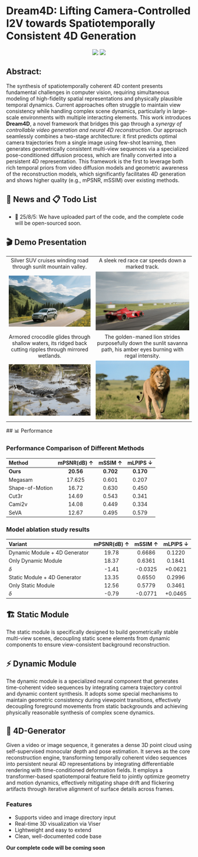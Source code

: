 # Dream4D: Lifting Camera-Controlled I2V towards Spatiotemporally Consistent 4D Generation

<div align="center">
    <a href="https://arxiv.org/abs/2410.15957"><img src="https://img.shields.io/static/v1?label=arXiv&message=2410.15957&color=b21d1a"></a>
    <a href="https://zgctroy.github.io/CamI2V"><img src="https://img.shields.io/static/v1?label=Project&message=Page&color=green"></a>
</div>

## Abstract:

The synthesis of spatiotemporally coherent 4D content presents fundamental challenges in computer vision, requiring simultaneous modeling of high-fidelity spatial representations and physically plausible temporal dynamics. Current approaches often struggle to maintain view consistency while handling complex scene dynamics, particularly in large-scale environments with multiple interacting elements. This work introduces **Dream4D**, a novel framework that bridges this gap through a *synergy of controllable video generation and neural 4D reconstruction*. Our approach seamlessly combines a two-stage architecture: it first predicts optimal camera trajectories from a single image using few-shot learning, then generates geometrically consistent multi-view sequences via a specialized pose-conditioned diffusion process, which are finally converted into a persistent 4D representation. This framework is the first to leverage both rich temporal priors from video diffusion models and geometric awareness of the reconstruction models, which significantly facilitates 4D generation and shows higher quality (e.g., mPSNR, mSSIM) over existing methods.

## 🚀 News and 📋 Todo List

- 🌱 25/8/5: We have uploaded part of the code, and the complete code will be open-sourced soon.

## 🎬 Demo Presentation

<table>
    <tr>
        <td align="center">
            Silver SUV cruises winding road through sunlit mountain valley.
        </td>
        <td align="center">
            A sleek red race car speeds down a marked track.
        </td>
    </tr>
    <tr>
        <td align="center">
            <img src="project Website/static/image/GIF/che1.gif" alt="Animation" class="gif-loop" data-src="project Website/static/image/GIF/che1.gif">
        </td>
        <td align="center">
            <img src="project Website/static/image/GIF/saiche.gif" alt="Animation" class="gif-loop" data-src="project Website/static/image/GIF/saiche.gif">
        </td>
    </tr>
    <tr>
        <td align="center">
            Armored crocodile glides through shallow waters, its ridged back cutting ripples through mirrored wetlands.
        </td>
        <td align="center">
            The golden-maned lion strides purposefully down the sunlit savanna path, his amber eyes burning with regal intensity.
        </td>
    </tr>
    <tr>
        <td align="center">
            <img src="project Website/static/image/GIF/eyu.gif" alt="Animation" class="gif-loop" data-src="project Website/static/image/GIF/eyu.gif">
        </td>
        <td align="center">
            <img src="project Website/static/image/GIF/lion.gif" alt="Animation" class="gif-loop" data-src="project Website/static/image/GIF/lion.gif">
        </td>
    </tr>
</table>
## 📊 Performance

### Performance Comparison of Different Methods

| Method          | mPSNR(dB) $\uparrow$ | mSSIM $\uparrow$ | mLPIPS $\downarrow$ |
| :-------------- | :------------------: | :--------------: | :-----------------: |
| **Ours**        |      **20.56**       |    **0.702**     |      **0.170**      |
| Megasam         |        17.625        |      0.601       |        0.207        |
| Shape-of-Motion |        16.72         |      0.630       |        0.450        |
| Cut3r           |        14.69         |      0.543       |        0.341        |
| Cami2v          |        14.08         |      0.449       |        0.334        |
| SeVA            |        12.67         |      0.495       |        0.579        |

### Model ablation study results

| Variant           | mPSNR(dB) $\uparrow$ | mSSIM $\uparrow$ | mLPIPS $\downarrow$ |
| :-------------------- | :----------: | :--------: | :---------------------------: |
| Dynamic Module + 4D Generator |   19.78 | 0.6686 |            0.1220       |
| Only Dynamic Module |   18.37   | 0.6361 |            0.1841       |
| $\delta$ | -1.41 | -0.0325 | +0.0621 |
| Static Module + 4D Generator | 13.35 | 0.6550 |            0.2996       |
| Only Static Module | 12.56 | 0.5779 |            0.3461     |
| $\delta$ | -0.79 | -0.0771 | +0.0465 |

## 🏗️ Static Module

The static module is specifically designed to build geometrically stable multi-view scenes, decoupling static scene elements from dynamic components to ensure view-consistent background reconstruction. 

## ⚡ Dynamic Module

The dynamic module is a specialized neural component that generates time-coherent video sequences by integrating camera trajectory control and dynamic content synthesis. It adopts some special mechanisms to maintain geometric consistency during viewpoint transitions, effectively decoupling foreground movements from static backgrounds and achieving physically reasonable synthesis of complex scene dynamics.

## 🔧 4D-Generator

Given a video or image sequence, it generates a dense 3D point cloud using self-supervised monocular depth and pose estimation. It serves as the core reconstruction engine, transforming temporally coherent video sequences into persistent neural 4D representations by integrating differentiable rendering with time-conditioned deformation fields.  It employs a transformer-based spatiotemporal feature field to jointly optimize geometry and motion dynamics, effectively mitigating shape drift and flickering artifacts through iterative alignment of surface details across frames.
### Features
- Supports video and image directory input
- Real-time 3D visualization via Viser
- Lightweight and easy to extend
- Clean, well-documented code base



**Our complete code will be coming soon**
